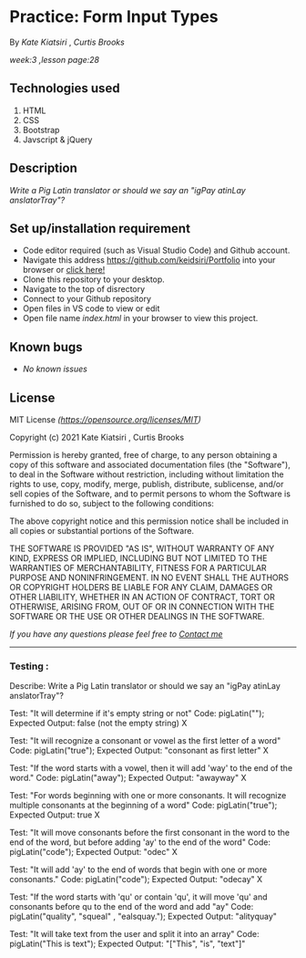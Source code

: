# Practice: Form Input Types

By _Kate Kiatsiri_ , _Curtis Brooks_

_week:3 ,lesson page:28_

## Technologies used
  1. HTML
  2. CSS
  3. Bootstrap
  4. Javscript & jQuery

## Description
_Write a Pig Latin translator or should we say an "igPay atinLay anslatorTray"?_

## Set up/installation requirement
* Code editor required (such as Visual Studio Code) and Github account.
* Navigate this address https://github.com/keidsiri/Portfolio into your browser or 
<a href="https://github.com/keidsiri/Portfolio"> click here! </a>
* Clone this repository to your desktop.
* Navigate to the top of disrectory
* Connect to your Github repository
* Open files in VS code to view or edit
* Open file name _index.html_ in your browser to view this project.


## Known bugs
* _No known issues_

## License
MIT License _(https://opensource.org/licenses/MIT)_

Copyright (c) 2021 Kate Kiatsiri , Curtis Brooks

Permission is hereby granted, free of charge, to any person obtaining a copy
of this software and associated documentation files (the "Software"), to deal
in the Software without restriction, including without limitation the rights
to use, copy, modify, merge, publish, distribute, sublicense, and/or sell
copies of the Software, and to permit persons to whom the Software is
furnished to do so, subject to the following conditions:

The above copyright notice and this permission notice shall be included in all
copies or substantial portions of the Software.

THE SOFTWARE IS PROVIDED "AS IS", WITHOUT WARRANTY OF ANY KIND, EXPRESS OR
IMPLIED, INCLUDING BUT NOT LIMITED TO THE WARRANTIES OF MERCHANTABILITY,
FITNESS FOR A PARTICULAR PURPOSE AND NONINFRINGEMENT. IN NO EVENT SHALL THE
AUTHORS OR COPYRIGHT HOLDERS BE LIABLE FOR ANY CLAIM, DAMAGES OR OTHER
LIABILITY, WHETHER IN AN ACTION OF CONTRACT, TORT OR OTHERWISE, ARISING FROM,
OUT OF OR IN CONNECTION WITH THE SOFTWARE OR THE USE OR OTHER DEALINGS IN THE
SOFTWARE.

_If you have any questions please feel free to [Contact me](mailto:keidsiri@gmail.com)_


******************************

### Testing :

Describe: Write a Pig Latin translator or should we say an "igPay atinLay anslatorTray"?

Test: "It will determine if it's empty string or not"
Code: pigLatin("");
Expected Output: false (not the empty string)
X

Test: "It will recognize a consonant or vowel as the first letter of a word"
Code: pigLatin("true");
Expected Output: "consonant as first letter"
X

Test: "If the word starts with a vowel, then it will add 'way' to the end of the word."
Code: pigLatin("away");
Expected Output: "awayway"
X

Test: "For words beginning with one or more consonants. It will recognize multiple consonants at the beginning of a word"
Code: pigLatin("true");
Expected Output: true
X

Test: "It will move consonants before the first consonant in the word to the end of the word, but before adding 'ay' to the end of the word"
Code: pigLatin("code");
Expected Output: "odec"
X

Test: "It will add 'ay' to the end of words that begin with one or more consonants."
Code: pigLatin("code");
Expected Output: "odecay"
X

Test: "If the word starts with 'qu' or contain 'qu', it will move 'qu' and consonants before qu to the end of the word and add "ay"
Code: pigLatin("quality", "squeal" , "ealsquay.");
Expected Output: "alityquay" 

Test: "It will take text from the user and split it into an array"
Code: pigLatin("This is text");
Expected Output: "["This", "is", "text"]"